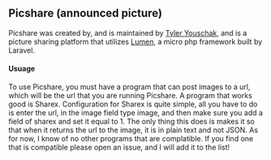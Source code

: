 ## Picshare (announced picture)
Picshare was created by, and is maintained by [Tyler Youschak](http://tjyouschak.me), and is a picture sharing platform that utilizes [Lumen](http://lumen.laravel.com/docs), a micro php framework built by Laravel.

#### Usuage
To use Picshare, you must have a program that can post images to a url, which will be the url that you are running Picshare. A program that works good is Sharex. Configuration for Sharex is quite simple, all you have to do is enter the url, in the image field type image, and then make sure you add a field of sharex and set it equal to 1. The only thing this does is makes it so that when it returns the url to the image, it is in plain text and not JSON. As for now, I know of no other programs that are complatible. If you find one that is compatible please open an issue, and I will add it to the list!